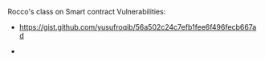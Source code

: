 Rocco's class on Smart contract Vulnerabilities:

- https://gist.github.com/yusufroqib/56a502c24c7efb1fee6f496fecb667ad

- 